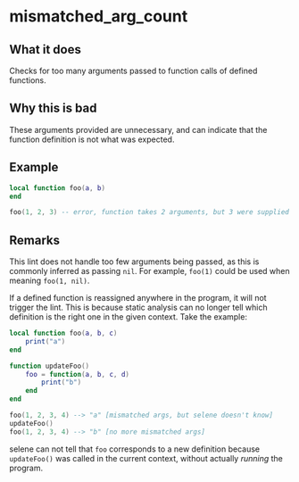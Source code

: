 # mismatched_arg_count
## What it does
Checks for too many arguments passed to function calls of defined functions.

## Why this is bad
These arguments provided are unnecessary, and can indicate that the function definition is not what was expected.

## Example
```lua
local function foo(a, b)
end

foo(1, 2, 3) -- error, function takes 2 arguments, but 3 were supplied
```

## Remarks
This lint does not handle too few arguments being passed, as this is commonly inferred as passing `nil`. For example,
`foo(1)` could be used when meaning `foo(1, nil)`.

If a defined function is reassigned anywhere in the program, it will not trigger the lint. This is because static analysis can no longer tell
which definition is the right one in the given context. Take the example:
```lua
local function foo(a, b, c)
    print("a")
end

function updateFoo()
    foo = function(a, b, c, d)
        print("b")
    end
end

foo(1, 2, 3, 4) --> "a" [mismatched args, but selene doesn't know]
updateFoo()
foo(1, 2, 3, 4) --> "b" [no more mismatched args]
```
selene can not tell that `foo` corresponds to a new definition because `updateFoo()` was called in the current context, without actually *running* the program.
